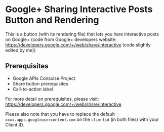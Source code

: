# Google+ Sharing Interactive Posts Button and Rendering
This is a button (with its rendering file) that lets you hare interactive posts on Google+ (code from Google+ developers website: https://developers.google.com/+/web/share/interactive (code slightly edited by me))

## Prerequisites

- Google APIs Consolse Project
- Share button prerequisites
- Call-to-action label

For more detail on prerequisites, please visit: https://developers.google.com/+/web/share/interactive

Please also note that you have to replace the default `xxxx.apps.googleusercontent.com` on the `clientid` (in both files) with your Client ID.
